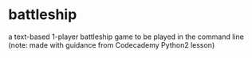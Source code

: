 # battleship

a text-based 1-player battleship game to be played in the command line (note: made with guidance from Codecademy Python2 lesson)
